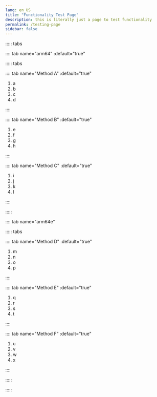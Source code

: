 ```yaml
---
lang: en_US
title: "Functionality Test Page"
description: this is literally just a page to test functionality
permalink: /testing-page
sidebar: false
---
```


::::: tabs

:::: tab name="arm64" :default="true"

::::: tabs

:::: tab name="Method A" :default="true"

1. a
1. b
1. c
1. d

::::

:::: tab name="Method B" :default="true"

1. e
1. f
1. g
1. h

::::

:::: tab name="Method C" :default="true"

1. i
1. j
1. k
1. l

::::

:::::

:::: tab name="arm64e"

::::: tabs

:::: tab name="Method D" :default="true"

1. m
1. n
1. o
1. p

::::

:::: tab name="Method E" :default="true"

1. q
1. r
1. s
1. t

::::

:::: tab name="Method F" :default="true"

1. u
1. v
1. w
1. x

::::

:::::

:::::